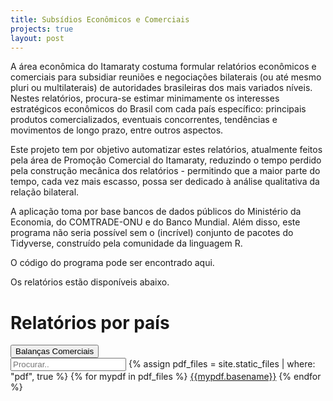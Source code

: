 ```yaml
---
title: Subsídios Econômicos e Comerciais
projects: true
layout: post
---
```


A área econômica do Itamaraty costuma formular relatórios econômicos e comerciais para subsidiar reuniões e negociações bilaterais (ou até mesmo pluri ou multilaterais) de autoridades brasileiras dos mais variados níveis. Nestes relatórios, procura-se estimar minimamente os interesses estratégicos econômicos do Brasil com cada país específico: principais produtos comercializados, eventuais concorrentes, tendências e movimentos de longo prazo, entre outros aspectos.

Este projeto tem por objetivo automatizar estes relatórios, atualmente feitos pela área de Promoção Comercial do Itamaraty, reduzindo o tempo perdido pela construção mecânica dos relatórios - permitindo que a maior parte do tempo, cada vez mais escasso, possa ser dedicado à análise qualitativa da relação bilateral.

A aplicação toma por base bancos de dados públicos do Ministério da Economia, do COMTRADE-ONU e do Banco Mundial. Além disso, este programa não seria possível sem o (incrível) conjunto de pacotes do Tidyverse, construído pela comunidade da linguagem R.

O código do programa pode ser encontrado aqui.

Os relatórios estão disponíveis abaixo.
# Relatórios por país
<html>
<head>
<meta name="viewport" content="width=device-width, initial-scale=1">
</head>
 <div class="dropdown">
  <button onclick="myFunction()" class="dropbtn">Balanças Comerciais</button>
  <div id="myDropdown" class="dropdown-content">
    <input type="text" placeholder="Procurar.." id="myInput" onkeyup="filterFunction()">
	{% assign pdf_files = site.static_files | where: "pdf", true %}
	{% for mypdf in pdf_files %}
	<a href="{{mypdf.path}}"> {{mypdf.basename}}</a>
	{% endfor %}
  </div>
</div> 
<script>
/* When the user clicks on the button,
toggle between hiding and showing the dropdown content */
function myFunction() {
    document.getElementById("myDropdown").classList.toggle("show");
  }
  
  function filterFunction() {
    var input, filter, ul, li, a, i;
    input = document.getElementById("myInput");
    filter = input.value.toUpperCase();
    div = document.getElementById("myDropdown");
    a = div.getElementsByTagName("a");
    for (i = 0; i < a.length; i++) {
      txtValue = a[i].textContent || a[i].innerText;
      if (txtValue.toUpperCase().indexOf(filter) > -1) {
        a[i].style.display = "";
      } else {
        a[i].style.display = "none";
      }
    }
  }
</script>
</html>
